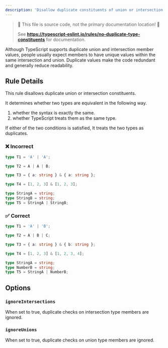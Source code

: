 ```yaml
---
description: 'Disallow duplicate constituents of union or intersection types.'
---
```


> 🛑 This file is source code, not the primary documentation location! 🛑
>
> See **https://typescript-eslint.io/rules/no-duplicate-type-constituents** for documentation.

Although TypeScript supports duplicate union and intersection member values, people usually expect members to have unique values within the same intersection and union. Duplicate values make the code redundant and generally reduce readability.

## Rule Details

This rule disallows duplicate union or intersection constituents.

It determines whether two types are equivalent in the following way.

1. whether the syntax is exactly the same.
2. whether TypeScript treats them as the same type.

If either of the two conditions is satisfied, It treats the two types as duplicates.

<!--tabs-->

### ❌ Incorrect

```ts
type T1 = 'A' | 'A';

type T2 = A | A | B;

type T3 = { a: string } & { a: string };

type T4 = [1, 2, 3] & [1, 2, 3];

type StringA = string;
type StringB = string;
type T5 = StringA | StringB;
```

### ✅ Correct

```ts
type T1 = 'A' | 'B';

type T2 = A | B | C;

type T3 = { a: string } & { b: string };

type T4 = [1, 2, 3] & [1, 2, 3, 4];

type StringA = string;
type NumberB = string;
type T5 = StringA | NumberB;
```

## Options

### `ignoreIntersections`

When set to true, duplicate checks on intersection type members are ignored.

### `ignoreUnions`

When set to true, duplicate checks on union type members are ignored.
